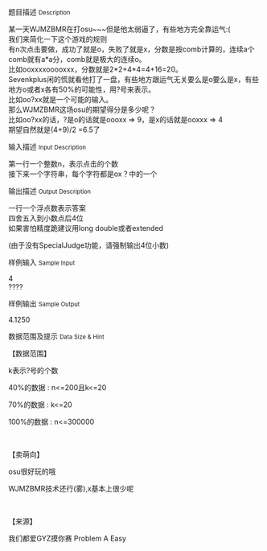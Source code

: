 <div class="panel panel-default">
<div class="area-title">
<span>
题目描述
<small>Description</small>
</span></div>
<div class="panel-body">

<p>某一天WJMZBMR在打osu~~~但是他太弱逼了，有些地方完全靠运气:(<br>我们来简化一下这个游戏的规则<br>有n次点击要做，成功了就是o，失败了就是x，分数是按comb计算的，连续a个comb就有a*a分，comb就是极大的连续o。<br>比如ooxxxxooooxxx，分数就是2*2+4*4=4+16=20。<br>Sevenkplus闲的慌就看他打了一盘，有些地方跟运气无关要么是o要么是x，有些地方o或者x各有50%的可能性，用?号来表示。<br>比如oo?xx就是一个可能的输入。<br>那么WJMZBMR这场osu的期望得分是多少呢？<br>比如oo?xx的话，?是o的话就是oooxx =&gt; 9，是x的话就是ooxxx =&gt; 4<br>期望自然就是(4+9)/2 =6.5了</p>

</div>
</div>

<div class="panel panel-default">
<div class="area-title">
<span>
输入描述
<small>Input Description</small>
</span></div>
<div class="panel-body">
<p>第一行一个整数n，表示点击的个数<br>接下来一个字符串，每个字符都是ox？中的一个</p>

</div>
</div>
<div  class="panel panel-default">
<div class="area-title">
<span>
输出描述
<small>Output Description</small>
</span></div>
<div class="panel-body">

<p>一行一个浮点数表示答案<br />四舍五入到小数点后4位<br />如果害怕精度跪建议用long double或者extended</p>
<p>(由于没有SpecialJudge功能，请强制输出4位小数)</p>

</div>
</div>


<div class="panel panel-default">
<div class="area-title">
<span>
样例输入
<small>Sample Input</small>
</span></div>
<div class="panel-body">
<p>4<br>????</p>

</div>
</div>

<div class="panel panel-default">
<div class="area-title">
<span>
样例输出
<small>Sample Output</small>
</span></div>
<div class="panel-body">
<p>4.1250</p>

</div>
</div>

<div class="panel panel-default">
<div class="area-title">
<span>
数据范围及提示
<small>Data Size & Hint</small>
</span></div>
<div class="panel-body">
<p>【数据范围】</p>
<p>k表示?号的个数</p>
<p>40%的数据 : n&lt;=200且k&lt;=20</p>
<p>70%的数据 : k&lt;=20</p>
<p>100%的数据 : n&lt;=300000</p>
<p> </p>
<p>【卖萌向】</p>
<p>osu很好玩的哦</p>
<p>WJMZBMR技术还行(雾),x基本上很少呢</p>
<p> </p>
<p>【来源】</p>
<p>我们都爱GYZ摸你赛 Problem A Easy</p>
</div>
</div>